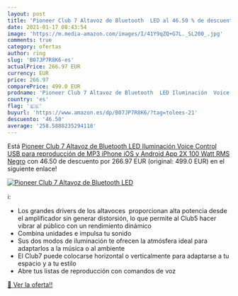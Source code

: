 ```yaml
---
layout: post
title: 'Pioneer Club 7 Altavoz de Bluetooth  LED al 46.50 % de descuento'
date: 2021-01-17 08:43:54
image: 'https://m.media-amazon.com/images/I/41Y9qZQ+G7L._SL200_.jpg'
comments: true
category: ofertas
author: ring
slug: 'B07JP7R8K6-es'
actualPrice: 266.97 EUR
currency: EUR
price: 266.97
comparePrice: 499.0 EUR
prodname: 'Pioneer Club 7 Altavoz de Bluetooth  LED Iluminación  Voice Control  USB para reproducción de MP3  iPhone iOS y Android  App  2X 100 Watt RMS  Negro'
country: 'es'
flag: '🇪🇸'
buyurl: 'https://www.amazon.es/dp/B07JP7R8K6/?tag=tolees-21'
descuento: '46.50'
average: '258.5888235294118'
---
```


Está [Pioneer Club 7 Altavoz de Bluetooth  LED Iluminación  Voice Control  USB para reproducción de MP3  iPhone iOS y Android  App  2X 100 Watt RMS  Negro](https://www.amazon.es/dp/B07JP7R8K6/?tag=tolees-21) con 46.50 de descuento por 266.97 EUR (original: 499.0 EUR) en el siguiente enlace!

[![Pioneer Club 7 Altavoz de Bluetooth  LED](https://m.media-amazon.com/images/I/41Y9qZQ+G7L._SL200_.jpg)](https://www.amazon.es/dp/B07JP7R8K6/?tag=tolees-21)

ℹ️:

- Los grandes drivers de los altavoces  proporcionan alta potencia desde el amplificador sin generar distorsión, lo que permite al Club5 hacer vibrar al público con un rendimiento dinámico
- Combina unidades e impulsa tu sonido
- Sus dos modos de iluminación te ofrecen la atmósfera ideal para adaptarlos a la música o al ambiente
- El Club7 puede colocarse horizontal o verticalmente para adaptarse a tu espacio y a tu estilo
- Abre tus listas de reproducción con comandos de voz

[🛒 Ver la oferta!!](https://www.amazon.es/dp/B07JP7R8K6/?tag=tolees-21)
